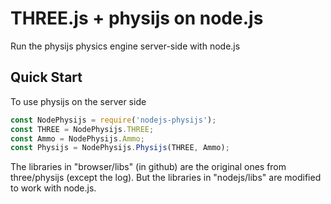 THREE.js + physijs on node.js
=============================

Run the physijs physics engine server-side with node.js

Quick Start
-----------
To use physijs on the server side

```javascript
const NodePhysijs = require('nodejs-physijs');
const THREE = NodePhysijs.THREE;
const Ammo = NodePhysijs.Ammo;
const Physijs = NodePhysijs.Physijs(THREE, Ammo);
```


The libraries in "browser/libs" (in github) are the original
ones from three/physijs (except the log).
But the libraries in "nodejs/libs" are modified to work with node.js.
